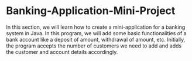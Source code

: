 # Banking-Application-Mini-Project
In this section, we will learn how to create a mini-application for a banking system in Java. In this program, we will add some basic functionalities of a bank account like a deposit of amount, withdrawal of amount, etc. Initially, the program accepts the number of customers we need to add and adds the customer and account details accordingly.
